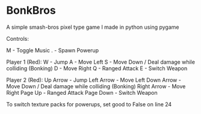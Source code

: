 # BonkBros
A simple smash-bros pixel type game I made in python using pygame


Controls:

M - Toggle Music
. - Spawn Powerup

Player 1 (Red):
W - Jump
A - Move Left
S - Move Down / Deal damage while colliding (Bonking)
D - Move Right
Q - Ranged Attack
E - Switch Weapon

Player 2 (Red):
Up Arrow - Jump
Left Arrow - Move Left
Down Arrow - Move Down / Deal damage while colliding (Bonking)
Right Arrow - Move Right
Page Up - Ranged Attack
Page Down - Switch Weapon


To switch texture packs for powerups, set good to False on line 24
